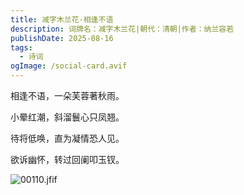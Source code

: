 ```yaml
---
title: 减字木兰花·相逢不语
description: 词牌名：减字木兰花|朝代：清朝|作者：纳兰容若
publishDate: 2025-08-16
tags:
  - 诗词
ogImage: /social-card.avif
---
```


相逢不语，一朵芙蓉著秋雨。

小晕红潮，斜溜鬟心只凤翘。

待将低唤，直为凝情恐人见。

欲诉幽怀，转过回阑叩玉钗。

![00110.jfif](https://ii.hellus.dedyn.io/file/1751604597960_00110.jfif)
